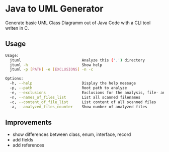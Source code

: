 # Java to UML Generator 

Generate basic UML Class Diagramm out of Java Code with a CLI tool writen in C.

## Usage
```bash
Usage:
  jtuml                           Analyze this ('.') directory
  jtuml -h                        Show help
  jtuml -p [PATH] -e [EXCLUSIONS] -n -c

Options:
  -h, --help                      Display the help message
  -p, --path                      Root path to analyze
  -e, --exclusions                Exclusions for the analysis, file- and directory names, separated with ',' without space between
  -n, --names_of_files_list       List all scanned filenames
  -c, --content_of_file_list      List content of all scanned files
  -a, --analyzed_files_counter    Show number of analyzed files

```

## Improvements
- show differences between class, enum, interface, record
- add fields
- add references